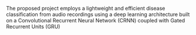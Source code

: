 The proposed project employs a lightweight and efficient disease classification from audio recordings using a deep learning architecture built on a Convolutional Recurrent Neural Network (CRNN) coupled with Gated Recurrent Units (GRU)
